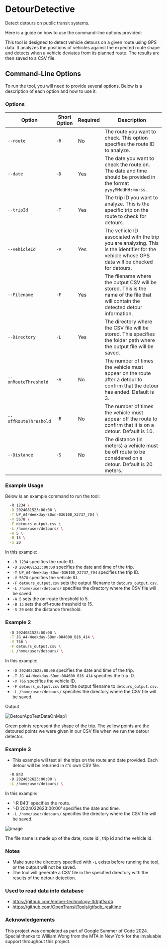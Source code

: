 # DetourDetective
Detect detours on public transit systems.

Here is a guide on how to use the command-line options provided:

This tool is designed to detect vehicle detours on a given route using GPS data. It analyzes the positions of vehicles against the expected route shape and detects when a vehicle deviates from its planned route. The results are then saved to a CSV file.

## Command-Line Options

To run the tool, you will need to provide several options. Below is a description of each option and how to use it.

### Options

| Option        | Short Option | Required | Description |
|---------------|--------------|----------|-------------|
| `--route`     | `-R`         | No      | The route you want to check. This option specifies the route ID to analyze. |
| `--date`      | `-D`         | Yes      | The date you want to check the route on. The date and time should be provided in the format `yyyyMMddHH:mm:ss`. |
| `--tripId`    | `-T`         | Yes      | The trip ID you want to analyze. This is the specific trip on the route to check for detours. |
| `--vehicleId` | `-V`         | Yes      | The vehicle ID associated with the trip you are analyzing. This is the identifier for the vehicle whose GPS data will be checked for detours. |
| `--Filename`  | `-F`         | Yes      | The filename where the output CSV will be stored. This is the name of the file that will contain the detected detour information. |
| `--Directory` | `-L`         | Yes      | The directory where the CSV file will be stored. This specifies the folder path where the output file will be saved. |
| `--onRouteThreshold` | `-A` | No       | The number of times the vehicle must appear on the route after a detour to confirm that the detour has ended. Default is 3. |
| `--offRouteThreshold` | `-B` | No      | The number of times the vehicle must appear off the route to confirm that it is on a detour. Default is 10. |
| `--Distance`  | `-S`         | No       | The distance (in meters) a vehicle must be off route to be considered on a detour. Default is 20 meters. |

### Example Usage

Below is an example command to run the tool:

```bash
  -R 1234 \
  -D 2024081523:00:00 \
  -T UP_A4-Weekday-SDon-036100_X2737_704 \
  -V 5678 \
  -F detours_output.csv \
  -L /home/user/detours/ \
  -A 5 \
  -B 15 \
  -S 20
```

In this example:

- `-R 1234` specifies the route ID.
- `-D 2024081523:00:00` specifies the date and time of the trip.
- `-T UP_A4-Weekday-SDon-036100_X2737_704` specifies the trip ID.
- `-V 5678` specifies the vehicle ID.
- `-F detours_output.csv` sets the output filename to `detours_output.csv`.
- `-L /home/user/detours/` specifies the directory where the CSV file will be saved.
- `-A 5` sets the on-route threshold to 5.
- `-B 15` sets the off-route threshold to 15.
- `-S 20` sets the distance threshold.

### Example 2

```bash
  -D 2024081523:00:00 \
  -T JG_A4-Weekday-SDon-084600_B16_414 \
  -V 766 \
  -F detours_output.csv \
  -L /home/user/detours/ \
```
In this example:

- `-D 2024032623:00:00` specifies the date and time of the trip.
- `-T JG_A4-Weekday-SDon-084600_B16_414` specifies the trip ID.
- `-V 766` specifies the vehicle ID.
- `-F detours_output.csv` sets the output filename to `detours_output.csv`.
- `-L /home/user/detours/` specifies the directory where the CSV file will be saved.

Output

![DetourAppTestDataOnMap1](https://github.com/user-attachments/assets/c57d5b18-1fef-434e-9a0c-18018839b6f0)

Green points represent the shape of the trip. The yellow points are the detoured points we were given in our CSV file when we run the detour detector.

### Example 3

- This example will test all the trips on the route and date provided. Each detour will be returned in it's own CSV file.

```bash
  -R B43
  -D 2024032623:00:00 \
  -L /home/user/detours/ \
```

In this example:

- '-R B43' specifies the route.
- '-D 2024032623:00:00' specifies the date and time.
- `-L /home/user/detours/` specifies the directory where the CSV file will be saved.

![image](https://github.com/user-attachments/assets/7085edd2-ddc3-4275-9736-3d5ac2651aac)

The file name is made up of the date, route id , trip id and the vehicle id.

### Notes

- Make sure the directory specified with `-L` exists before running the tool, or the output will not be saved.
- The tool will generate a CSV file in the specified directory with the results of the detour detection.

### Used to read data into database

- https://github.com/ember-technology-ltd/gtfsrdb
- https://github.com/OpenTransitTools/gtfsdb_realtime

### Acknowledgements
This project was completed as part of Google Summer of Code 2024. Special thanks to William Wong from the MTA in New York for the invaluable support throughout this project.
